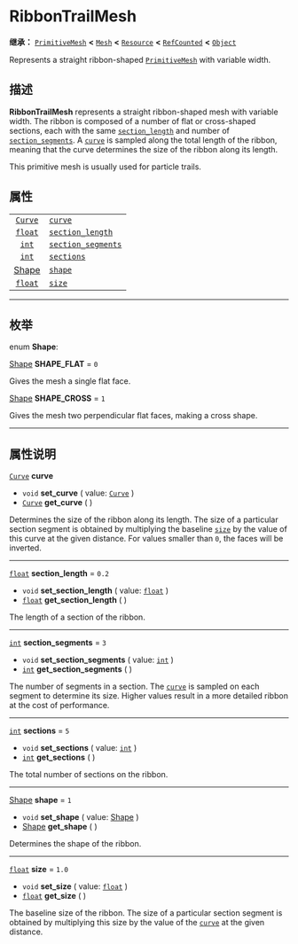 <!-- ⚠ 请勿编辑本文件 ⚠ -->
<!-- 本文档使用脚本从 WeDot 引擎源码仓库生成。 -->
<!-- 生成脚本：https://github.com/WeDot-Engine/WeDot/tree/4.3/doc/tools/make_md.py； -->
<!-- 原文件：https://github.com/WeDot-Engine/WeDot/tree/4.3/doc/classes/RibbonTrailMesh.xml。 -->

<div id="_class_ribbontrailmesh"></div>

# RibbonTrailMesh

**继承：** [`PrimitiveMesh`](class_primitivemesh.md) **<** [`Mesh`](class_mesh.md) **<** [`Resource`](class_resource.md) **<** [`RefCounted`](class_refcounted.md) **<** [`Object`](class_object.md)

Represents a straight ribbon-shaped [`PrimitiveMesh`](class_primitivemesh.md) with variable width.

## 描述

**RibbonTrailMesh** represents a straight ribbon-shaped mesh with variable width. The ribbon is composed of a number of flat or cross-shaped sections, each with the same [`section_length`](class_ribbontrailmesh.md#class_ribbontrailmesh_property_section_length) and number of [`section_segments`](class_ribbontrailmesh.md#class_ribbontrailmesh_property_section_segments). A [`curve`](class_ribbontrailmesh.md#class_ribbontrailmesh_property_curve) is sampled along the total length of the ribbon, meaning that the curve determines the size of the ribbon along its length.

This primitive mesh is usually used for particle trails.

## 属性

|||
|:-:|:--|
| [`Curve`](class_curve.md)            | [`curve`](class_ribbontrailmesh.md#class_ribbontrailmesh_property_curve)                       |         |
| [`float`](class_float.md)            | [`section_length`](class_ribbontrailmesh.md#class_ribbontrailmesh_property_section_length)     | ``0.2`` |
| [`int`](class_int.md)                | [`section_segments`](class_ribbontrailmesh.md#class_ribbontrailmesh_property_section_segments) | ``3``   |
| [`int`](class_int.md)                | [`sections`](class_ribbontrailmesh.md#class_ribbontrailmesh_property_sections)                 | ``5``   |
| [Shape](#enum_ribbontrailmesh_shape) | [`shape`](class_ribbontrailmesh.md#class_ribbontrailmesh_property_shape)                       | ``1``   |
| [`float`](class_float.md)            | [`size`](class_ribbontrailmesh.md#class_ribbontrailmesh_property_size)                         | ``1.0`` |

<!-- rst-class:: classref-section-separator -->

---

## 枚举

<div id="_class_enum_ribbontrailmesh_shape"></div>

enum **Shape**: <div id="enum_ribbontrailmesh_shape"></div>

<div id="_class_ribbontrailmesh_constant_shape_flat"></div>

[Shape](#enum_ribbontrailmesh_shape) **SHAPE_FLAT** = ``0``

Gives the mesh a single flat face.

<div id="_class_ribbontrailmesh_constant_shape_cross"></div>

[Shape](#enum_ribbontrailmesh_shape) **SHAPE_CROSS** = ``1``

Gives the mesh two perpendicular flat faces, making a cross shape.

<!-- rst-class:: classref-section-separator -->

---

## 属性说明

<div id="_class_ribbontrailmesh_property_curve"></div>

[`Curve`](class_curve.md) **curve** <div id="class_ribbontrailmesh_property_curve"></div>

- `void` **set_curve** ( value: [`Curve`](class_curve.md) )
- [`Curve`](class_curve.md) **get_curve** ( )

Determines the size of the ribbon along its length. The size of a particular section segment is obtained by multiplying the baseline [`size`](class_ribbontrailmesh.md#class_ribbontrailmesh_property_size) by the value of this curve at the given distance. For values smaller than `0`, the faces will be inverted.

<!-- rst-class:: classref-item-separator -->

---

<div id="_class_ribbontrailmesh_property_section_length"></div>

[`float`](class_float.md) **section_length** = ``0.2`` <div id="class_ribbontrailmesh_property_section_length"></div>

- `void` **set_section_length** ( value: [`float`](class_float.md) )
- [`float`](class_float.md) **get_section_length** ( )

The length of a section of the ribbon.

<!-- rst-class:: classref-item-separator -->

---

<div id="_class_ribbontrailmesh_property_section_segments"></div>

[`int`](class_int.md) **section_segments** = ``3`` <div id="class_ribbontrailmesh_property_section_segments"></div>

- `void` **set_section_segments** ( value: [`int`](class_int.md) )
- [`int`](class_int.md) **get_section_segments** ( )

The number of segments in a section. The [`curve`](class_ribbontrailmesh.md#class_ribbontrailmesh_property_curve) is sampled on each segment to determine its size. Higher values result in a more detailed ribbon at the cost of performance.

<!-- rst-class:: classref-item-separator -->

---

<div id="_class_ribbontrailmesh_property_sections"></div>

[`int`](class_int.md) **sections** = ``5`` <div id="class_ribbontrailmesh_property_sections"></div>

- `void` **set_sections** ( value: [`int`](class_int.md) )
- [`int`](class_int.md) **get_sections** ( )

The total number of sections on the ribbon.

<!-- rst-class:: classref-item-separator -->

---

<div id="_class_ribbontrailmesh_property_shape"></div>

[Shape](#enum_ribbontrailmesh_shape) **shape** = ``1`` <div id="class_ribbontrailmesh_property_shape"></div>

- `void` **set_shape** ( value: [Shape](#enum_ribbontrailmesh_shape) )
- [Shape](#enum_ribbontrailmesh_shape) **get_shape** ( )

Determines the shape of the ribbon.

<!-- rst-class:: classref-item-separator -->

---

<div id="_class_ribbontrailmesh_property_size"></div>

[`float`](class_float.md) **size** = ``1.0`` <div id="class_ribbontrailmesh_property_size"></div>

- `void` **set_size** ( value: [`float`](class_float.md) )
- [`float`](class_float.md) **get_size** ( )

The baseline size of the ribbon. The size of a particular section segment is obtained by multiplying this size by the value of the [`curve`](class_ribbontrailmesh.md#class_ribbontrailmesh_property_curve) at the given distance.

[^virtual]: 本方法通常需要用户覆盖才能生效。
[^const]: 本方法无副作用，不会修改该实例的任何成员变量。
[^vararg]: 本方法除了能接受在此处描述的参数外，还能够继续接受任意数量的参数。
[^constructor]: 本方法用于构造某个类型。
[^static]: 调用本方法无需实例，可直接使用类名进行调用。
[^operator]: 本方法描述的是使用本类型作为左操作数的有效运算符。
[^bitfield]: 这个值是由下列位标志构成位掩码的整数。
[^void]: 无返回值。
